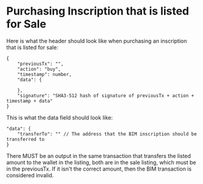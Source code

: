 # Purchasing Inscription that is listed for Sale

Here is what the header should look like when purchasing an inscription that is listed for sale:

```
{
    "previousTx": "",
    "action": "buy",
    "timestamp": number,
    "data": {

    },
    "signature": "SHA3-512 hash of signature of previousTx + action + timestamp + data"
}
```

This is what the data field should look like:

```
"data": {
    "transferTo": "" // The address that the BIM inscription should be transferred to
}
```

There MUST be an output in the same transaction that transfers the listed amount to the wallet in the listing, both are in the sale listing, which must be in the previousTx. If it isn't the correct amount, then the BIM transaction is considered invalid.
